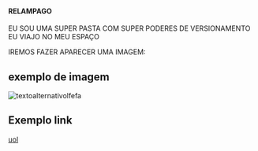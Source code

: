 #### RELAMPAGO
EU SOU UMA SUPER PASTA COM SUPER PODERES DE VERSIONAMENTO EU VIAJO NO MEU ESPAÇO

IREMOS FAZER APARECER UMA IMAGEM:

## exemplo de imagem 
![textoalternativolfefa](https://bocamafrapremium.com.br/wp-content/uploads/2024/08/fdab0de0b8b3436986ae2a192dfe5d91_1707421253408.jpg "a tittle")

## Exemplo link

[uol](https://www.uol.com.br/)
